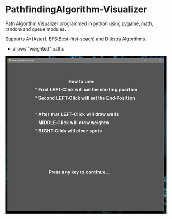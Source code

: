 # PathfindingAlgorithm-Visualizer
Path Algorithm Visualizer programmed in python using pygame, math, random and queue modules.

Supports A*(Astar), BFS(Best-first-seach) and Dijkstra Algorithms.

- allows "weighted" paths

![Start_screen](AlgoShots/Pav_start_screen.jpg "Start_screen")
